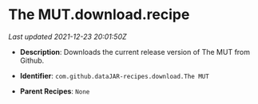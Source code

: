 # The MUT.download.recipe

_Last updated 2021-12-23 20:01:50Z_

- **Description**: Downloads the current release version of The MUT from Github.

- **Identifier**: `com.github.dataJAR-recipes.download.The MUT`

- **Parent Recipes**: `None`
